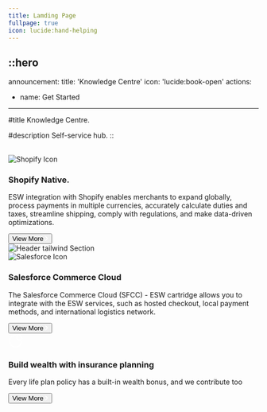 ```yaml
---
title: Lamding Page
fullpage: true
icon: lucide:hand-helping
---
```


::hero
---
announcement:
  title: 'Knowledge Centre'
  icon: 'lucide:book-open'
actions:
  - name: Get Started
---

#title
Knowledge Centre.

#description
Self-service hub.
::

<br>


<div class="grid grid-cols-1 md:grid-cols-2 lg:grid-cols-4 gap-8 max-w-lg mx-auto md:max-w-2xl lg:max-w-full">
  <!-- First Block -->
  <div class="relative w-full h-auto md:col-span-2">
    <div class="bg-gray rounded-2xl flex justify-between flex-row flex-wrap">
      <div class="p-5 xl:p-8 w-full md:w-1/2">
        <div class="block">
          <img src="https://icons8.com/icon/rhNJ4aVAWrpL/shopify" alt="Shopify Icon" class="w-10 h-10" />
        </div>
        <h3 class="text-lg font-bold xl:text-xl text-white py-5 w-full xl:w-64">
          Shopify Native.
        </h3>
        <p class="text-xs font-normal text-white w-full mb-8 xl:w-64">
          ESW integration with Shopify enables merchants to expand globally, process payments in multiple currencies, accurately calculate duties and taxes, streamline shipping, comply with regulations, and make data-driven optimizations.
        </p>
        <button class="py-2 px-5 border border-solid border-gray-300 rounded-full gap-2 text-xs text-white font-semibold flex items-center justify-between transition-all duration-500 hover:bg-white/5">
          View More
          <svg width="6" height="10" viewBox="0 0 6 10" fill="none" xmlns="http://www.w3.org/2000/svg">
            <path d="M1 9L3.58579 6.41421C4.25245 5.74755 4.58579 5.41421 4.58579 5C4.58579 4.58579 4.25245 4.25245 3.58579 3.58579L1 1" stroke="white" stroke-width="1.6" stroke-linecap="round" stroke-linejoin="round" />
          </svg>
        </button>
      </div>
      <div class="relative hidden h-auto md:w-1/2 md:block">
        <img src="https://pagedone.io/asset/uploads/1695028873.png" alt="Header tailwind Section" class="h-full ml-auto object-cover">
      </div>
    </div>
  </div>

  <!-- Second Block -->
  <div class="relative w-full h-auto">
    <div class="bg-indigo-500 rounded-2xl p-5 xl:p-8 h-full">
      <div class="block">
        <img src="https://icons8.com/icon/38804/salesforce" alt="Salesforce Icon" class="w-10 h-10" />
      </div>
      <h3 class="py-5 text-white text-lg font-bold xl:text-xl">
        Salesforce Commerce Cloud
      </h3>
      <p class="text-xs font-normal text-white mb-8">
        The Salesforce Commerce Cloud (SFCC) - ESW cartridge allows you to integrate with the ESW services, such as hosted checkout, local payment methods, and international logistics network.
      </p>
      <button class="py-2 px-5 border border-solid border-gray-300 rounded-full gap-2 text-xs text-white font-semibold flex items-center justify-between transition-all duration-500 hover:bg-white/5">
        View More
        <svg width="6" height="10" viewBox="0 0 6 10" fill="none" xmlns="http://www.w3.org/2000/svg">
          <path d="M1 9L3.58579 6.41421C4.25245 5.74755 4.58579 5.41421 4.58579 5C4.58579 4.58579 4.25245 4.25245 3.58579 3.58579L1 1" stroke="white" stroke-width="1.6" stroke-linecap="round" stroke-linejoin="round" />
        </svg>
      </button>
    </div>
  </div>

  <!-- Third Block -->
  <div class="relative w-full h-auto">
    <div class="bg-violet-500 rounded-2xl p-5 xl:p-8 h-full">
      <div class="block">
        <svg width="30" height="30" viewBox="0 0 30 30" fill="none" xmlns="http://www.w3.org/2000/svg">
          <path d="M26.7301 15.661C26.7301 22.1995 21.306 27.5 14.6151 27.5C7.9241 27.5 2.5 22.1995 2.5 15.661C2.5 9.1225 7.9241 3.822 14.6151 3.822M18.1313 10.1507L18.1313 4.85383C18.1313 3.22503 19.6455 2.00299 21.1519 2.70013C23.7608 3.90751 26.6177 6.25557 27.456 10.2563C27.7542 11.6798 26.4931 12.8563 25.0064 12.8368L20.7873 12.7814C19.3147 12.762 18.1313 11.5899 18.1313 10.1507Z" stroke="white" stroke-width="2" stroke-linecap="round" />
        </svg>
      </div>
      <h3 class="py-5 text-white text-lg font-bold xl:text-xl">
        Build wealth with insurance planning
      </h3>
      <p class="text-xs font-normal text-white mb-8">
        Every life plan policy has a built-in wealth bonus, and we contribute too
      </p>
      <button class="py-2 px-5 border border-solid border-gray-300 rounded-full gap-2 text-xs text-white font-semibold flex items-center justify-between transition-all duration-500 hover:bg-white/5">
        View More
        <svg width="6" height="10" viewBox="0 0 6 10" fill="none" xmlns="http://www.w3.org/2000/svg">
          <path d="M1 9L3.58579 6.41421C4.25245 5.74755 4.58579 5.41421 4.58579 5C4.58579 4.58579 4.25245 4.25245 3.58579 3.58579L1 1" stroke="white" stroke-width="1.6" stroke-linecap="round" stroke-linejoin="round" />
        </svg>
      </button>
    </div>
  </div>
</div>